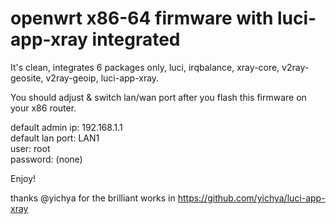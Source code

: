 # openwrt x86-64 firmware with luci-app-xray integrated  

It's clean, integrates 6 packages only, luci, irqbalance, xray-core, v2ray-geosite, v2ray-geoip, luci-app-xray.   

You should adjust & switch lan/wan port after you flash this firmware on your x86 router.  

default admin ip: 192.168.1.1  
default lan port: LAN1  
user: root  
password: (none)  

Enjoy!

thanks @yichya for the brilliant works in https://github.com/yichya/luci-app-xray


